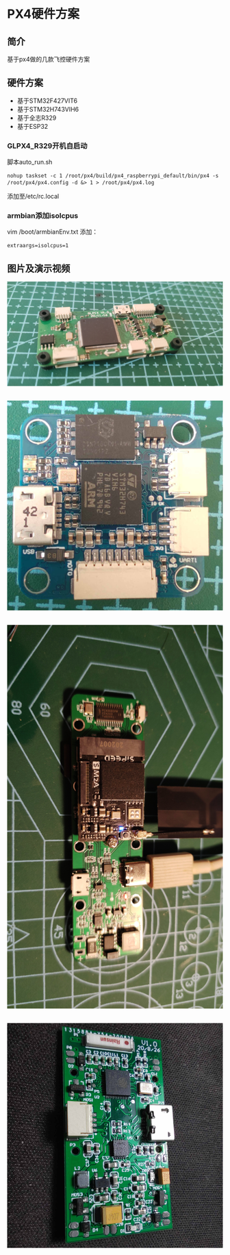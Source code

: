 # PX4硬件方案

<a id = "px4"></a>

## 简介

基于px4做的几款飞控硬件方案

## 硬件方案 

* 基于STM32F427VIT6
* 基于STM32H743VIH6
* 基于全志R329
* 基于ESP32

### GLPX4_R329开机自启动
脚本auto_run.sh
```
nohup taskset -c 1 /root/px4/build/px4_raspberrypi_default/bin/px4 -s /root/px4/px4.config -d &> 1 > /root/px4/px4.log
```
添加至/etc/rc.local

### armbian添加isolcpus
vim /boot/armbianEnv.txt
添加：
```
extraargs=isolcpus=1
```

## 图片及演示视频

![px4](img/px4_0.jpg)  
<br />  

![px4](img/px4_1.jpg)  
<br />  

![px4](img/px4_2.jpg)  
<br />  

![px4](img/px4_3.jpg)  
<br />  
